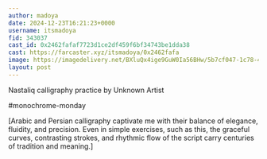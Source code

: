 ```yaml
---
author: madoya
date: 2024-12-23T16:21:23+0000
username: itsmadoya
fid: 343037
cast_id: 0x2462fafaf7723d1ce2df459f6bf34743be1dda38
cast: https://farcaster.xyz/itsmadoya/0x2462fafa
image: https://imagedelivery.net/BXluQx4ige9GuW0Ia56BHw/5b7cf047-1c78-4756-81a7-fd4a6c2e5800/original
layout: post
---
```


Nastaliq calligraphy practice
by Unknown Artist

#monochrome-monday

[Arabic and Persian calligraphy captivate me with their balance of elegance, fluidity, and precision. Even in simple exercises, such as this, the graceful curves, contrasting strokes, and rhythmic flow of the script carry centuries of tradition and meaning.]

<img src='https://imagedelivery.net/BXluQx4ige9GuW0Ia56BHw/5b7cf047-1c78-4756-81a7-fd4a6c2e5800/original' alt='' referrerpolicy='no-referrer'/>
